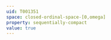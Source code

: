 ```yaml
---
uid: T001351
space: closed-ordinal-space-[0,omega]
property: sequentially-compact
value: true
---
```

